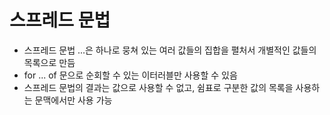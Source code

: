 # 스프레드 문법
- 스프레드 문법 ...은 하나로 뭉쳐 있는 여러 값들의 집합을 펼처서 개별적인 값들의 목록으로 만듬
- for ... of 문으로 순회할 수 있는 이터러블만 사용할 수 있음
- 스프레드 문법의 결과는 값으로 사용할 수 없고, 쉼표로 구분한 값의 목록을 사용하는 문맥에서만 사용 가능